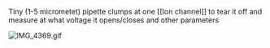 Tiny (1-5 micrometet) pipette clumps at one [[Ion channel]] to tear it off and measure at what voltage it opens/closes and other parameters

![IMG_4369.gif](img_4369.gif)
